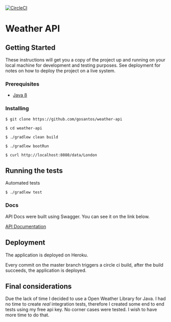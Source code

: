 [![CircleCI](https://circleci.com/gh/gosantos/weather-api/tree/master.svg?style=svg)](https://circleci.com/gh/gosantos/weather-api/tree/master)

# Weather API

## Getting Started

These instructions will get you a copy of the project up and running on your local machine for development and testing purposes. See deployment for notes on how to deploy the project on a live system.

### Prerequisites

* [Java 8](https://sdkman.io/usage)

### Installing

```
$ git clone https://github.com/gosantos/weather-api

$ cd weather-api

$ ./gradlew clean build

$ ./gradlew bootRun

$ curl http://localhost:8080/data/London
```

## Running the tests

Automated tests

```
$ ./gradlew test
```

### Docs

API Docs were built using Swagger. You can see it on the link below.

[API Documentation](https://mysterious-spire-64282.herokuapp.com/swagger-ui.html)

## Deployment

The application is deployed on Heroku.
 
Every commit on the master branch triggers a circle ci build,
after the build succeeds, the application is deployed.

## Final considerations

Due the lack of time I decided to use a Open Weather Library for Java. I had no time to create *real* integration tests, therefore I created some end to end tests using my free api key. No corner cases were tested. I wish to have more time to do that.   